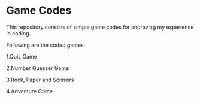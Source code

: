 # Game Codes
This repository consists of simple game codes for improving my experience in coding.

Following are the coded games:

1.Quiz Game

2.Number Guesser Game

3.Rock, Paper and Scissors

4.Adventure Game
